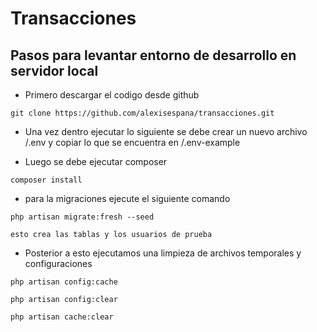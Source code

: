 # Transacciones
## Pasos para levantar entorno de desarrollo en servidor local

- Primero descargar el codigo desde github

```
git clone https://github.com/alexisespana/transacciones.git
```
- Una vez dentro ejecutar lo siguiente se debe crear un nuevo archivo /.env y copiar lo que se encuentra en /.env-example

- Luego se debe ejecutar composer
```
composer install
```

- para la migraciones ejecute el siguiente comando
```
php artisan migrate:fresh --seed

esto crea las tablas y los usuarios de prueba
```


- Posterior a esto ejecutamos una limpieza de archivos temporales y configuraciones
```
php artisan config:cache

php artisan config:clear

php artisan cache:clear
```